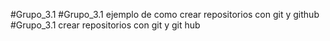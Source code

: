 #Grupo_3.1
#Grupo_3.1 ejemplo de como crear repositorios con git y github
#Grupo_3.1 crear repositorios con git y git hub
